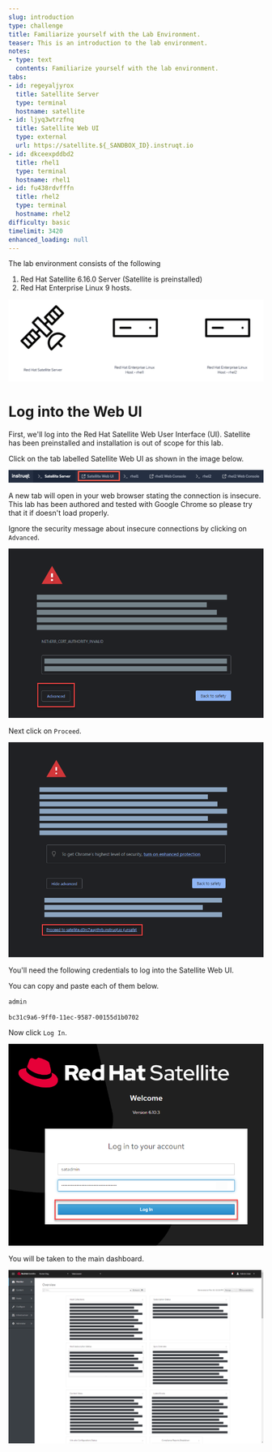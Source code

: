 ```yaml
---
slug: introduction
type: challenge
title: Familiarize yourself with the Lab Environment.
teaser: This is an introduction to the lab environment.
notes:
- type: text
  contents: Familiarize yourself with the lab environment.
tabs:
- id: regeyaljyrox
  title: Satellite Server
  type: terminal
  hostname: satellite
- id: ljyq3wtrzfnq
  title: Satellite Web UI
  type: external
  url: https://satellite.${_SANDBOX_ID}.instruqt.io
- id: dkceexpddbd2
  title: rhel1
  type: terminal
  hostname: rhel1
- id: fu438rdvfffn
  title: rhel2
  type: terminal
  hostname: rhel2
difficulty: basic
timelimit: 3420
enhanced_loading: null
---
```

<!-- markdownlint-disable MD033 -->
The lab environment consists of the following

1) Red Hat Satellite 6.16.0 Server (Satellite is preinstalled)
2) Red Hat Enterprise Linux 9 hosts.

![](../assets/satellite-basics-environment.png)

Log into the Web UI
===

First, we'll log into the Red Hat Satellite Web User Interface (UI). Satellite has been preinstalled and installation is out of scope for this lab.

Click on the tab labelled Satellite Web UI as shown in the image below.

![](../assets/satellite-tab.png)

A new tab will open in your web browser stating the connection is insecure. This lab has been authored and tested with Google Chrome so please try that it if doesn't load properly.

Ignore the security message about insecure connections by clicking on `Advanced`.

![](../assets/insecure-warning.png)

Next click on `Proceed`.

![](../assets/proceed.png)

You'll need the following credentials to log into the Satellite Web UI.

You can copy and paste each of them below.

```bash
admin
```

```bash
bc31c9a6-9ff0-11ec-9587-00155d1b0702
```

Now click `Log In`.

![](../assets/webuilogin.png)

You will be taken to the main dashboard.

![](../assets/main-menu.png)

